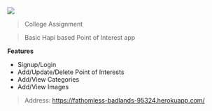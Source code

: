 <img src="https://cdn-images-1.medium.com/max/1600/1*-BmodxAn7CcRAguD1vEsEw.png?v=30&s=200">

> College Assignment

> Basic Hapi based Point of Interest app

**Features**

- Signup/Login
- Add/Update/Delete Point of Interests
- Add/View Categories
- Add/View Images

> Address: https://fathomless-badlands-95324.herokuapp.com/
